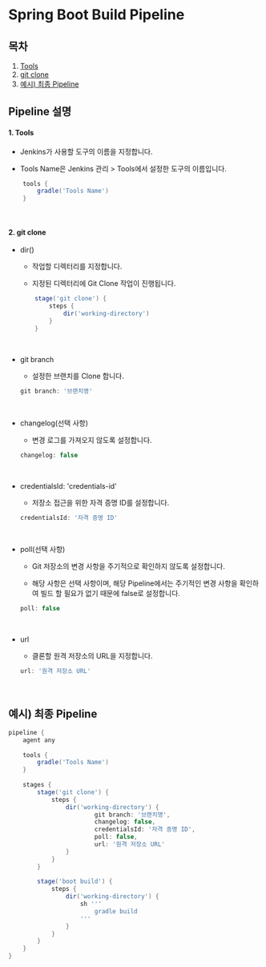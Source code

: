 # Spring Boot Build Pipeline

## 목차

1. [Tools](#1-tools)
2. [git clone](#2-git-clone)
3. [예시) 최종 Pipeline](#예시-최종-pipeline)

## Pipeline 설명

#### 1. Tools

- Jenkins가 사용할 도구의 이름을 지정합니다.

- Tools Name은 Jenkins 관리 > Tools에서 설정한 도구의 이름입니다.

```groovy
    tools {
        gradle('Tools Name')
    }
```

<br>

#### 2. git clone

- dir()

    - 작업할 디렉터리를 지정합니다.

    - 지정된 디렉터리에 Git Clone 작업이 진행됩니다.

    ```groovy
        stage('git clone') {
            steps {
                dir('working-directory')
            }
        }
    ```

<br>

- git branch

    - 설정한 브랜치를 Clone 합니다.

    ```groovy
    git branch: '브랜치명'
    ```

<br>

- changelog(선택 사항)

    - 변경 로그를 가져오지 않도록 설정합니다.

    ```groovy
    changelog: false
    ```

<br>

- credentialsId: 'credentials-id'

    - 저장소 접근을 위한 자격 증명 ID를 설정합니다.

    ```groovy
    credentialsId: '자격 증명 ID'
    ```

<br>

- poll(선택 사항)

    - Git 저장소의 변경 사항을 주기적으로 확인하지 않도록 설정합니다.

    - 해당 사항은 선택 사항이며, 해당 Pipeline에서는 주기적인 변경 사항을 확인하여 빌드 할 필요가 없기 때문에 false로 설정합니다.

    ```groovy
    poll: false
    ```

<br>

- url

    - 클론할 원격 저장소의 URL을 지정합니다.

    ```groovy
    url: '원격 저장소 URL'
    ```

<br/>

## 예시) 최종 Pipeline

```groovy
pipeline {
    agent any
    
    tools {
        gradle('Tools Name')
    }
    
    stages {
        stage('git clone') {
            steps {
                dir('working-directory') {
                        git branch: '브랜치명',
                        changelog: false,
                        credentialsId: '자격 증명 ID',
                        poll: false,
                        url: '원격 저장소 URL'
                }
            }
        }
        
        stage('boot build') {
            steps {
                dir('working-directory') {
                    sh '''
                        gradle build
                    '''
                }
            }
        }
    }
}
```
